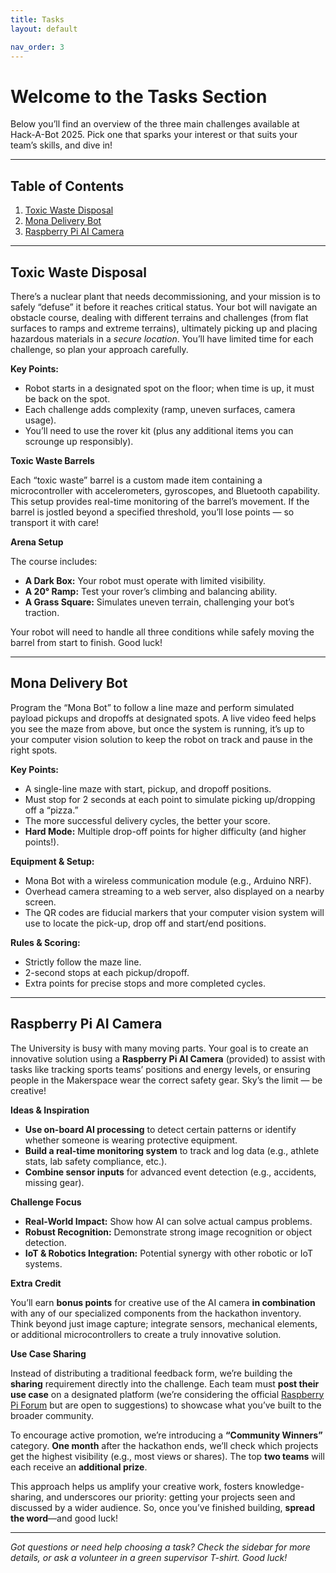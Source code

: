 ```yaml
---
title: Tasks
layout: default

nav_order: 3
---
```


# Welcome to the Tasks Section

Below you’ll find an overview of the three main challenges available at Hack-A-Bot 2025. Pick one that sparks your interest or that suits your team’s skills, and dive in!

---

## Table of Contents

1. [Toxic Waste Disposal](#toxic-waste-disposal)
2. [Mona Delivery Bot](#mona-delivery-bot)
3. [Raspberry Pi AI Camera](#raspberry-pi-ai-camera)

---

## Toxic Waste Disposal

There’s a nuclear plant that needs decommissioning, and your mission is to safely “defuse” it before it reaches critical status. Your bot will navigate an obstacle course, dealing with different terrains and challenges (from flat surfaces to ramps and extreme terrains), ultimately picking up and placing hazardous materials in a *secure location*. You’ll have limited time for each challenge, so plan your approach carefully.

**Key Points:**
- Robot starts in a designated spot on the floor; when time is up, it must be back on the spot.
- Each challenge adds complexity (ramp, uneven surfaces, camera usage).
- You’ll need to use the rover kit (plus any additional items you can scrounge up responsibly).

**Toxic Waste Barrels**

Each “toxic waste” barrel is a custom made item containing a microcontroller with accelerometers, gyroscopes, and Bluetooth capability. This setup provides real-time monitoring of the barrel’s movement. If the barrel is jostled beyond a specified threshold, you’ll lose points — so transport it with care!

**Arena Setup**

The course includes:
- **A Dark Box:** Your robot must operate with limited visibility.
- **A 20° Ramp:** Test your rover’s climbing and balancing ability.
- **A Grass Square:** Simulates uneven terrain, challenging your bot’s traction.

Your robot will need to handle all three conditions while safely moving the barrel from start to finish. Good luck!

---

## Mona Delivery Bot

Program the “Mona Bot” to follow a line maze and perform simulated payload pickups and dropoffs at designated spots. A live video feed helps you see the maze from above, but once the system is running, it’s up to your computer vision solution to keep the robot on track and pause in the right spots.

**Key Points:**
- A single-line maze with start, pickup, and dropoff positions.
- Must stop for 2 seconds at each point to simulate picking up/dropping off a “pizza.”
- The more successful delivery cycles, the better your score.
- **Hard Mode:** Multiple drop-off points for higher difficulty (and higher points!).

**Equipment & Setup:**
- Mona Bot with a wireless communication module (e.g., Arduino NRF).
- Overhead camera streaming to a web server, also displayed on a nearby screen.
- The QR codes are fiducial markers that your computer vision system will use to locate the pick-up, drop off and start/end positions.

**Rules & Scoring:**
- Strictly follow the maze line.
- 2-second stops at each pickup/dropoff.
- Extra points for precise stops and more completed cycles.

---

## Raspberry Pi AI Camera

The University is busy with many moving parts. Your goal is to create an innovative solution using a **Raspberry Pi AI Camera** (provided) to assist with tasks like tracking sports teams’ positions and energy levels, or ensuring people in the Makerspace wear the correct safety gear. Sky’s the limit — be creative!

**Ideas & Inspiration**

- **Use on-board AI processing** to detect certain patterns or identify whether someone is wearing protective equipment.  
- **Build a real-time monitoring system** to track and log data (e.g., athlete stats, lab safety compliance, etc.).  
- **Combine sensor inputs** for advanced event detection (e.g., accidents, missing gear).

**Challenge Focus**

- **Real-World Impact:** Show how AI can solve actual campus problems.  
- **Robust Recognition:** Demonstrate strong image recognition or object detection.  
- **IoT & Robotics Integration:** Potential synergy with other robotic or IoT systems.

**Extra Credit**

You’ll earn **bonus points** for creative use of the AI camera **in combination** with any of our specialized components from the hackathon inventory. Think beyond just image capture; integrate sensors, mechanical elements, or additional microcontrollers to create a truly innovative solution.

**Use Case Sharing**

Instead of distributing a traditional feedback form, we’re building the **sharing** requirement directly into the challenge. Each team must **post their use case** on a designated platform (we’re considering the official [Raspberry Pi Forum](https://www.raspberrypi.org/forums/) but are open to suggestions) to showcase what you’ve built to the broader community.

To encourage active promotion, we’re introducing a **“Community Winners”** category. **One month** after the hackathon ends, we’ll check which projects get the highest visibility (e.g., most views or shares). The top **two teams** will each receive an **additional prize**. 

This approach helps us amplify your creative work, fosters knowledge-sharing, and underscores our priority: getting your projects seen and discussed by a wider audience. So, once you’ve finished building, **spread the word**—and good luck!  

---

*Got questions or need help choosing a task? Check the sidebar for more details, or ask a volunteer in a green supervisor T-shirt. Good luck!* 